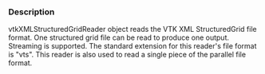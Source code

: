 ### Description

vtkXMLStructuredGridReader object reads the VTK XML StructuredGrid file format. One structured grid file can be read to produce one output. Streaming is supported. The standard extension for this reader's file format is "vts". This reader is also used to read a single piece of the parallel file format.
